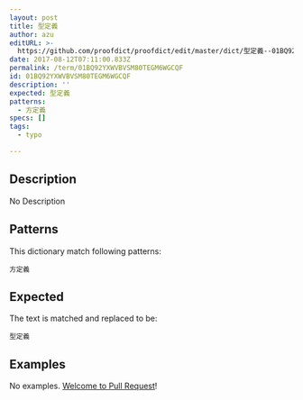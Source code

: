 ```yaml
---
layout: post
title: 型定義
author: azu
editURL: >-
  https://github.com/proofdict/proofdict/edit/master/dict/型定義--01BQ92YXWVBVSM80TEGM6WGCQF.yml
date: 2017-08-12T07:11:00.833Z
permalink: /term/01BQ92YXWVBVSM80TEGM6WGCQF
id: 01BQ92YXWVBVSM80TEGM6WGCQF
description: ''
expected: 型定義
patterns:
  - 方定義
specs: []
tags:
  - typo

---
```


## Description

No Description 

## Patterns

This dictionary match following patterns:

    方定義

## Expected

The text is matched and replaced to be:

    型定義

## Examples

No examples. [Welcome to Pull Request](https://github.com/jser/jser.info/edit/master/dict/型定義--01BQ92YXWVBVSM80TEGM6WGCQF.yml)!
